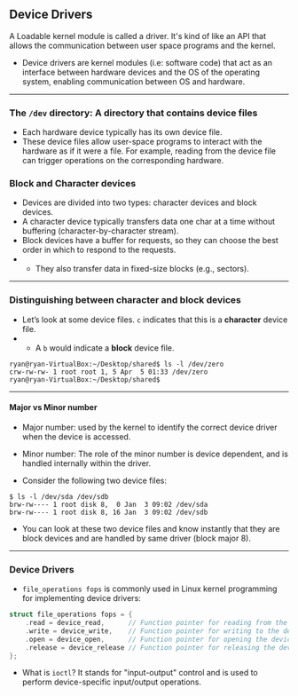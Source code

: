 ## Device Drivers

A Loadable kernel module is called a driver. It's kind of like an API that allows the communication between user space programs and the kernel.

- Device drivers are kernel modules (i.e: software code) that act as an interface between hardware devices and the OS of the operating system, enabling communication between OS and hardware.
---
### The ```/dev``` directory: A directory that contains device files

- Each hardware device typically has its own device file.
- These device files allow user-space programs to interact with the hardware as if it were a file. For example, reading from the device file can trigger operations on the corresponding hardware.

### Block and Character devices

- Devices are divided into two types: character devices and block devices.
- A character device typically transfers data one char at a time without buffering (character-by-character stream).
- Block devices have a buffer for requests, so they can choose the best order in which to respond to the requests.
- - They also transfer data in fixed-size blocks (e.g., sectors).
---
### Distinguishing between character and block devices
- Let’s look at some device files. ```c``` indicates that this is a **character** device file.
- - A ```b``` would indicate a **block** device file.
```
ryan@ryan-VirtualBox:~/Desktop/shared$ ls -l /dev/zero
crw-rw-rw- 1 root root 1, 5 Apr  5 01:33 /dev/zero
ryan@ryan-VirtualBox:~/Desktop/shared$ 
```
---
#### Major vs Minor number
- Major number: used by the kernel to identify the correct device driver when the device is accessed.
- Minor number: The role of the minor number is device dependent, and is handled internally within the driver.

- Consider the following two device files:
```
$ ls -l /dev/sda /dev/sdb
brw-rw---- 1 root disk 8,  0 Jan  3 09:02 /dev/sda
brw-rw---- 1 root disk 8, 16 Jan  3 09:02 /dev/sdb
```
- You can look at these two device files and know instantly that they are block devices and are handled by same driver (block major 8).
---
### Device Drivers
- ```file_operations fops``` is commonly used in Linux kernel programming for implementing device drivers:
```c
struct file_operations fops = { 
    .read = device_read,      // Function pointer for reading from the device
    .write = device_write,    // Function pointer for writing to the device
    .open = device_open,      // Function pointer for opening the device
    .release = device_release // Function pointer for releasing the device
};
```
- What is ```ioctl```? It stands for "input-output" control and is used to perform device-specific input/output operations.


